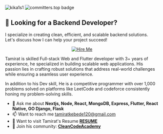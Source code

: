 <span align="left"> <img src="https://komarev.com/ghpvc/?username=kika1s1&label=Profile%20views&color=0e75b6&style=flat" alt="kika1s1" /> </span>  <span align="left"> <img src="https://user-badge.committers.top/ethiopia/kika1s1.svg" alt="committers.top badge"> </span>
## 💼 Looking for a Backend Developer?
I specialize in creating clean, efficient, and scalable backend solutions. Let's discuss how I can help your project succeed!

<div align="center">
  <a href="mailto:tamiratkebede120@gmail.com">
    <img src="https://img.shields.io/badge/Let's_Talk-blue?style=for-the-badge" alt="Hire Me">
  </a>
</div>
<p>Tamirat is skilled Full-stack Web and Flutter developer with 3+ years of experience, he specialized in building scalable web applications. His passion lies in crafting robust solutions that address real-world challenges while ensuring a seamless user experience.</p>


<p>In addition to his Dev skill, He is a competitive programmer with over 1,000 problems solved on platforms like LeetCode and codeforce consistently honing my problem-solving skills.</p>




- 💬 Ask me about **Nextjs, Node, React, MongoDB, Express, Flutter, React Native, GO Django, Flask**
- 📫 Want to reach me tamiratkebede120@gmail.com
- 📄 Want to visit Tamirat's Resume [**RESUME**](https://flowcv.com/resume/7ov4mtn735/)
- 📡 Join his community: [**CleanCodeAcademy**](https://t.me/cleancodeacademy/)
